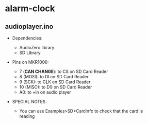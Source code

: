 # alarm-clock

## audioplayer.ino

- Dependencies:
	- AudioZero library
	- SD Library

- Pins on MKR1000:
	- 7 (**CAN CHANGE**): to CS on SD Card Reader
	- 8 (MOSI): to DI on SD Card Reader
	- 9 (SCK): to CLK on SD Card Reader
	- 10 (MISO): to D0 on SD Card Reader
	- A0: to +in on audio player


- SPECIAL NOTES:
	- You can use Examples>SD>CardInfo to check that the card is reading